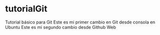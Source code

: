# tutorialGit
Tutorial básico para Git
Este es mi primer cambio en Git desde consola en Ubuntu
Este es mi segundo cambio desde Github Web
